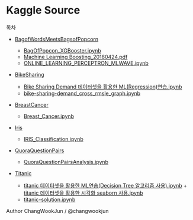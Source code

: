# Kaggle Source

목차  
* [BagofWordsMeetsBagsofPopcorn](https://github.com/changwookjun/Kaggle/tree/master/BagofWordsMeetsBagsofPopcorn)   
  + [BagOfPopcon_XGBooster.ipynb](https://github.com/changwookjun/Kaggle/blob/master/BagofWordsMeetsBagsofPopcorn/BagOfPopcon_XGBooster.ipynb)  
  + [Machine Learning Boosting_20180424.pdf](https://github.com/changwookjun/Kaggle/blob/master/BagofWordsMeetsBagsofPopcorn/Machine%20Learning%20Boosting_20180424.pdf)   
  + [ONLINE_LEARNING_PERCEPTRON_MLWAVE.ipynb](https://github.com/changwookjun/Kaggle/blob/master/BagofWordsMeetsBagsofPopcorn/ONLINE_LEARNING_PERCEPTRON_MLWAVE.ipynb)    

* [BikeSharing](https://github.com/changwookjun/Kaggle/tree/master/BikeSharing)   
  + [Bike Sharing Demand 데이터셋을 활용한 ML(Regression)연습.ipynb](https://github.com/changwookjun/Kaggle/blob/master/BikeSharing/Bike%20Sharing%20Demand%20%EB%8D%B0%EC%9D%B4%ED%84%B0%EC%85%8B%EC%9D%84%20%ED%99%9C%EC%9A%A9%ED%95%9C%20ML(Regression)%EC%97%B0%EC%8A%B5.ipynb)  
  + [bike-sharing-demand_cross_rmsle_graph.ipynb](https://github.com/changwookjun/Kaggle/blob/master/BikeSharing/bike-sharing-demand_cross_rmsle_graph.ipynb)   

* [BreastCancer](https://github.com/changwookjun/Kaggle/tree/master/BreastCancer)   
  + [Breast_Cancer.ipynb](https://github.com/changwookjun/Kaggle/blob/master/BreastCancer/Breast_Cancer.ipynb)  

* [Iris](https://github.com/changwookjun/Kaggle/tree/master/Iris)   
  + [IRIS_Classification.ipynb](https://github.com/changwookjun/Kaggle/blob/master/Iris/IRIS_Classification.ipynb)  

* [QuoraQuestionPairs](https://github.com/changwookjun/Kaggle/tree/master/QuoraQuestionPairs)   
  + [QuoraQuestionPairsAnalysis.ipynb](https://github.com/changwookjun/Kaggle/blob/master/QuoraQuestionPairs/QuoraQuestionPairsAnalysis.ipynb)  
  
* [Titanic](https://github.com/changwookjun/Kaggle/tree/master/Titanic)   
  + [titanic 데이터셋을 활용한 ML연습(Decision Tree 알고리즘 사용).ipynb](https://github.com/changwookjun/Kaggle/blob/master/Titanic/titanic%20%EB%8D%B0%EC%9D%B4%ED%84%B0%EC%85%8B%EC%9D%84%20%ED%99%9C%EC%9A%A9%ED%95%9C%20ML%EC%97%B0%EC%8A%B5(Decision%20Tree%20%EC%95%8C%EA%B3%A0%EB%A6%AC%EC%A6%98%20%EC%82%AC%EC%9A%A9).ipynb)   + [titanic 데이터셋을 활용한 시각화 seaborn 사용.ipynb](https://github.com/changwookjun/Kaggle/blob/master/Titanic/titanic%20%EB%8D%B0%EC%9D%B4%ED%84%B0%EC%85%8B%EC%9D%84%20%ED%99%9C%EC%9A%A9%ED%95%9C%20%EC%8B%9C%EA%B0%81%ED%99%94%20seaborn%20%EC%82%AC%EC%9A%A9.ipynb)  
  + [titanic-solution.ipynb](https://github.com/changwookjun/Kaggle/blob/master/Titanic/titanic-solution.ipynb)  


Author ChangWookJun / @changwookjun
